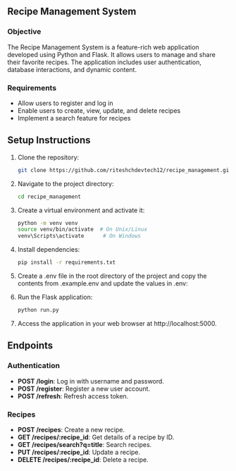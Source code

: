 ## Recipe Management System

### Objective
The Recipe Management System is a feature-rich web application developed using Python and Flask. It allows users to manage and share their favorite recipes. The application includes user authentication, database interactions, and dynamic content.

### Requirements
- Allow users to register and log in
- Enable users to create, view, update, and delete recipes
- Implement a search feature for recipes

## Setup Instructions

1. Clone the repository:
   ```bash
   git clone https://github.com/riteshchdevtech12/recipe_management.git
   ```

2. Navigate to the project directory:
   ```bash
   cd recipe_management
   ```

3. Create a virtual environment and activate it:
   ```bash
   python -m venv venv
   source venv/bin/activate  # On Unix/Linux
   venv\Scripts\activate      # On Windows
   ```

4. Install dependencies:
   ```bash
   pip install -r requirements.txt
   ```

5. Create a .env file in the root directory of the project and copy the contents from .example.env and update the values in .env:
  


6. Run the Flask application:
   ```bash
   python run.py
   ```

7. Access the application in your web browser at http://localhost:5000.


## Endpoints

### Authentication
- **POST /login**: Log in with username and password.
- **POST /register**: Register a new user account.
- **POST /refresh**: Refresh access token.

### Recipes
- **POST /recipes**: Create a new recipe.
- **GET /recipes/:recipe_id**: Get details of a recipe by ID.
- **GET /recipes/search?q=title**: Search recipes.
- **PUT /recipes/:recipe_id**: Update a recipe.
- **DELETE /recipes/:recipe_id**: Delete a recipe.





